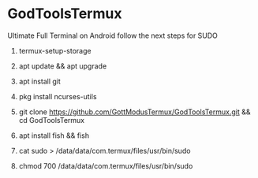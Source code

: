 # GodToolsTermux
Ultimate Full Terminal on Android
follow the next steps for SUDO

1.    termux-setup-storage

2.    apt update && apt upgrade

3.    apt install git

4.    pkg install ncurses-utils

5.    git clone https://github.com/GottModusTermux/GodToolsTermux.git && cd GodToolsTermux

6.    apt install fish && fish

7.    cat sudo > /data/data/com.termux/files/usr/bin/sudo

8.    chmod 700 /data/data/com.termux/files/usr/bin/sudo

